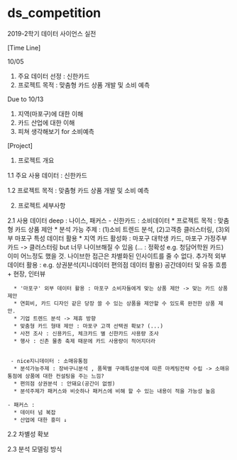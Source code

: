 # ds_competition
2019-2학기 데이터 사이언스 실전


[Time Line]

10/05
1. 주요 데이터 선정 : 신한카드
2. 프로젝트 목적 : 맞춤형 카드 상품 개발 및 소비 예측 


Due to 10/13
1. 지역(마포구)에 대한 이해
2. 카드 산업에 대한 이해
3. 피쳐 생각해보기 for 소비예측


[Project]

1. 프로젝트 개요

1.1 주요 사용 데이터 : 신한카드

1.2 프로젝트 목적 : 맞춤형 카드 상품 개발 및 소비 예측

   
2. 프로젝트 세부사항

2.1 사용 데이터
deep : 나이스, 패커스
    - 신한카드 : 소비데이터
      * 프로젝트 목적 : 맞춤형 카드 상품 제안
      * 분석 가능 주제 : (1)소비 트렌드 분석, (2)고객층 클러스터링, (3)외부 마포구 특성 데이터 활용
      * 지역 카드 활성화 : 마포구 대학생 카드, 마포구 가정주부 카드
        -> 클러스터링 but 너무 나이브해질 수 있음 (... : 정확성 e.g. 청담어학원 카드)
           이미 어느정도 했을 것. 나이브한 접근은 차별화된 인사이트를 줄 수 없다.
           추가적 외부 데이터 활용 : e.g. 상권분석(지니데이터 편의점 데이터 활용) 공간데이터 및 유동 흐름 + 현장, 인터뷰
      
      * '마포구' 외부 데이터 활용 : 마포구 소비자들에게 맞는 상품 제안 -> 맞는 카드 상품 제안
      * 연회비, 카드 디자인 같은 당장 쓸 수 있는 상품을 제안할 수 있도록 완전한 상품 제안.
      * 기업 트렌드 분석 -> 제휴 방향
      * 맞춤형 카드 형태 제안 : 마포구 고객 선택권 확보? (...)
      * 사전 조사 : 신용카드, 체크카드 별 신한카드 사용량 조사
      * 행사 : 신촌 물총 축제 때문에 카드 사용량이 적어지더라
      
      
     - nice지니데이터 : 소매유통점     
      * 분석가능주제 : 장바구니분석 , 품목별 구매특성분석에 따른 마케팅전략 수립 -> 소매유통점에 상품에 대한 컨설팅을 주는 느낌?
      * 편의점 상권분석 : 안돼요(공간이 없썽)
      * 분석주제가 패커스와 비슷하나 패커스에 비해 할 수 있는 내용이 적을 가능성 높음
     
    - 패커스 : 
      * 데이터 넘 복잡
      * 산업에 대한 흥미 ↓
   
   
2.2 차별성 확보

2.3 분석 모델링 방식



    
    
    
